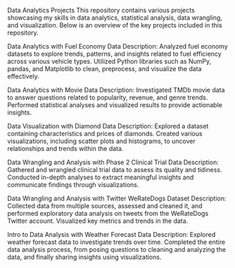 Data Analytics Projects
This repository contains various projects showcasing my skills in data analytics, statistical analysis, data wrangling, and visualization. Below is an overview of the key projects included in this repository.

Data Analytics with Fuel Economy Data
Description:
Analyzed fuel economy datasets to explore trends, patterns, and insights related to fuel efficiency across various vehicle types. Utilized Python libraries such as NumPy, pandas, and Matplotlib to clean, preprocess, and visualize the data effectively.

Data Analytics with Movie Data
Description:
Investigated TMDb movie data to answer questions related to popularity, revenue, and genre trends. Performed statistical analyses and visualized results to provide actionable insights.

Data Visualization with Diamond Data
Description:
Explored a dataset containing characteristics and prices of diamonds. Created various visualizations, including scatter plots and histograms, to uncover relationships and trends within the data.

Data Wrangling and Analysis with Phase 2 Clinical Trial Data
Description:
Gathered and wrangled clinical trial data to assess its quality and tidiness. Conducted in-depth analyses to extract meaningful insights and communicate findings through visualizations.

Data Wrangling and Analysis with Twitter WeRateDogs Dataset
Description:
Collected data from multiple sources, assessed and cleaned it, and performed exploratory data analysis on tweets from the WeRateDogs Twitter account. Visualized key metrics and trends in the data.

Intro to Data Analysis with Weather Forecast Data
Description:
Explored weather forecast data to investigate trends over time. Completed the entire data analysis process, from posing questions to cleaning and analyzing the data, and finally sharing insights using visualizations.
